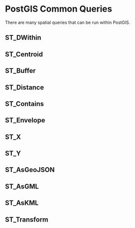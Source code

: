 PostGIS Common Queries
======================

There are many spatial queries that can be run within PostGIS.

ST_DWithin
----------


ST_Centroid
-----------


ST_Buffer
---------


ST_Distance
-----------


ST_Contains
-----------


ST_Envelope
-----------


ST_X
----


ST_Y
----


ST_AsGeoJSON
------------


ST_AsGML
--------


ST_AsKML
--------


ST_Transform
------------